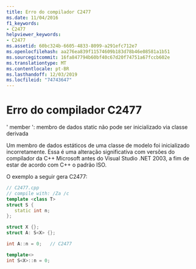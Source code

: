 ```yaml
---
title: Erro do compilador C2477
ms.date: 11/04/2016
f1_keywords:
- C2477
helpviewer_keywords:
- C2477
ms.assetid: 60bc324b-6605-4833-8099-a291efc712e7
ms.openlocfilehash: aa276ea839f11574609b183d78b46e08581a1b51
ms.sourcegitcommit: 16fa847794b60bf40c67d20f74751a67fccb602e
ms.translationtype: MT
ms.contentlocale: pt-BR
ms.lasthandoff: 12/03/2019
ms.locfileid: "74743647"
---
```

# <a name="compiler-error-c2477"></a>Erro do compilador C2477

' member ': membro de dados static não pode ser inicializado via classe derivada

Um membro de dados estáticos de uma classe de modelo foi inicializado incorretamente. Essa é uma alteração significativa com versões do compilador da C++ Microsoft antes do Visual Studio .NET 2003, a fim de estar de acordo com C++ o padrão ISO.

O exemplo a seguir gera C2477:

```cpp
// C2477.cpp
// compile with: /Za /c
template <class T>
struct S {
   static int n;
};

struct X {};
struct A: S<X> {};

int A::n = 0;   // C2477

template<>
int S<X>::n = 0;
```
